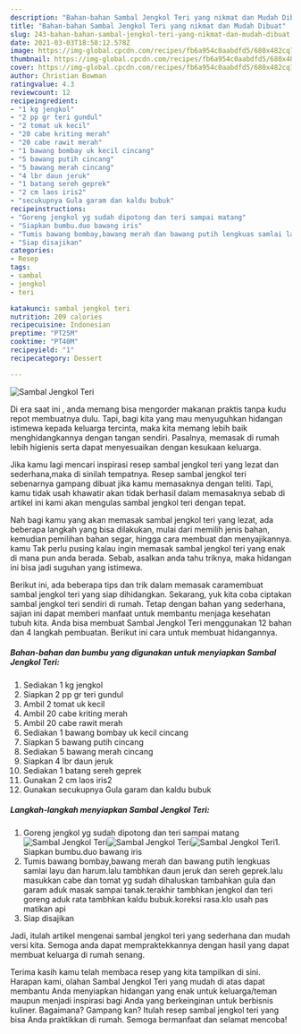 ```yaml
---
description: "Bahan-bahan Sambal Jengkol Teri yang nikmat dan Mudah Dibuat"
title: "Bahan-bahan Sambal Jengkol Teri yang nikmat dan Mudah Dibuat"
slug: 243-bahan-bahan-sambal-jengkol-teri-yang-nikmat-dan-mudah-dibuat
date: 2021-03-03T18:58:12.578Z
image: https://img-global.cpcdn.com/recipes/fb6a954c0aabdfd5/680x482cq70/sambal-jengkol-teri-foto-resep-utama.jpg
thumbnail: https://img-global.cpcdn.com/recipes/fb6a954c0aabdfd5/680x482cq70/sambal-jengkol-teri-foto-resep-utama.jpg
cover: https://img-global.cpcdn.com/recipes/fb6a954c0aabdfd5/680x482cq70/sambal-jengkol-teri-foto-resep-utama.jpg
author: Christian Bowman
ratingvalue: 4.3
reviewcount: 12
recipeingredient:
- "1 kg jengkol"
- "2 pp gr teri gundul"
- "2 tomat uk kecil"
- "20 cabe kriting merah"
- "20 cabe rawit merah"
- "1 bawang bombay uk kecil cincang"
- "5 bawang putih cincang"
- "5 bawang merah cincang"
- "4 lbr daun jeruk"
- "1 batang sereh geprek"
- "2 cm laos iris2"
- "secukupnya Gula garam dan kaldu bubuk"
recipeinstructions:
- "Goreng jengkol yg sudah dipotong dan teri sampai matang"
- "Siapkan bumbu.duo bawang iris"
- "Tumis bawang bombay,bawang merah dan bawang putih lengkuas samlai layu dan harum.lalu tambhkan daun jeruk dan sereh geprek.lalu masukkan cabe dan tomat yg sudah dihaluskan tambahkan gula dan garam aduk masak sampai tanak.terakhir tambhkan jengkol dan teri goreng aduk rata tambhkan kaldu bubuk.koreksi rasa.klo usah pas matikan api"
- "Siap disajikan"
categories:
- Resep
tags:
- sambal
- jengkol
- teri

katakunci: sambal jengkol teri 
nutrition: 209 calories
recipecuisine: Indonesian
preptime: "PT25M"
cooktime: "PT40M"
recipeyield: "1"
recipecategory: Dessert

---
```



![Sambal Jengkol Teri](https://img-global.cpcdn.com/recipes/fb6a954c0aabdfd5/680x482cq70/sambal-jengkol-teri-foto-resep-utama.jpg)

Di era  saat ini , anda memang bisa mengorder makanan praktis tanpa kudu repot membuatnya dulu. Tapi, bagi kita yang mau menyuguhkan hidangan istimewa kepada keluarga tercinta, maka kita memang lebih baik menghidangkannya dengan tangan sendiri. Pasalnya, memasak di rumah lebih higienis serta dapat menyesuaikan dengan kesukaan keluarga.

Jika kamu lagi mencari inspirasi resep sambal jengkol teri yang lezat dan sederhana,maka di sinilah tempatnya. Resep sambal jengkol teri  sebenarnya gampang dibuat jika kamu memasaknya dengan teliti. Tapi, kamu tidak usah khawatir akan tidak berhasil dalam memasaknya 
sebab di artikel ini kami akan mengulas sambal jengkol teri dengan tepat.  



Nah bagi kamu yang akan memasak sambal jengkol teri yang lezat, ada beberapa langkah yang bisa dilakukan, mulai dari memilih jenis bahan, kemudian pemilihan bahan segar, hingga cara membuat dan menyajikannya. kamu Tak perlu pusing kalau ingin memasak sambal jengkol teri yang enak di mana pun anda berada. Sebab, asalkan anda  tahu triknya, maka hidangan ini bisa jadi suguhan yang istimewa.

Berikut ini, ada beberapa tips dan trik dalam memasak caramembuat sambal jengkol teri yang siap dihidangkan. Sekarang, yuk kita coba ciptakan sambal jengkol teri sendiri di rumah. Tetap dengan bahan yang sederhana, sajian ini dapat memberi manfaat untuk membantu menjaga kesehatan tubuh kita. Anda bisa membuat Sambal Jengkol Teri menggunakan 12 bahan dan 4 langkah pembuatan. Berikut ini cara untuk membuat hidangannya.

<!--inarticleads1-->

##### Bahan-bahan dan bumbu yang digunakan untuk menyiapkan Sambal Jengkol Teri:

1. Sediakan 1 kg jengkol
1. Siapkan 2 pp gr teri gundul
1. Ambil 2 tomat uk kecil
1. Ambil 20 cabe kriting merah
1. Ambil 20 cabe rawit merah
1. Sediakan 1 bawang bombay uk kecil cincang
1. Siapkan 5 bawang putih cincang
1. Sediakan 5 bawang merah cincang
1. Siapkan 4 lbr daun jeruk
1. Sediakan 1 batang sereh geprek
1. Gunakan 2 cm laos iris2
1. Gunakan secukupnya Gula garam dan kaldu bubuk




<!--inarticleads2-->

##### Langkah-langkah menyiapkan Sambal Jengkol Teri:

1. Goreng jengkol yg sudah dipotong dan teri sampai matang
<img src="https://img-global.cpcdn.com/steps/27bb0c9a5533b48b/160x128cq70/sambal-jengkol-teri-langkah-memasak-1-foto.jpg" alt="Sambal Jengkol Teri"><img src="https://img-global.cpcdn.com/steps/a5a5a783750ae1fd/160x128cq70/sambal-jengkol-teri-langkah-memasak-1-foto.jpg" alt="Sambal Jengkol Teri"><img src="https://img-global.cpcdn.com/steps/ae3d84256935d6df/160x128cq70/sambal-jengkol-teri-langkah-memasak-1-foto.jpg" alt="Sambal Jengkol Teri">1. Siapkan bumbu.duo bawang iris
1. Tumis bawang bombay,bawang merah dan bawang putih lengkuas samlai layu dan harum.lalu tambhkan daun jeruk dan sereh geprek.lalu masukkan cabe dan tomat yg sudah dihaluskan tambahkan gula dan garam aduk masak sampai tanak.terakhir tambhkan jengkol dan teri goreng aduk rata tambhkan kaldu bubuk.koreksi rasa.klo usah pas matikan api
1. Siap disajikan




Jadi, itulah artikel mengenai  sambal jengkol teri  yang sederhana dan mudah versi kita. Semoga anda dapat mempraktekkannya dengan hasil yang dapat membuat keluarga di rumah senang. 

Terima kasih kamu telah membaca resep yang kita tampilkan di sini. Harapan kami, olahan  Sambal Jengkol Teri yang mudah di atas dapat membantu Anda menyiapkan hidangan yang enak untuk keluarga/teman maupun menjadi inspirasi bagi Anda yang berkeinginan untuk berbisnis kuliner. Bagaimana? Gampang kan? Itulah resep sambal jengkol teri yang bisa Anda praktikkan di rumah. Semoga bermanfaat dan selamat mencoba!

